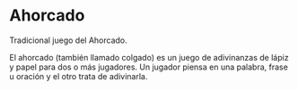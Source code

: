 # Ahorcado
Tradicional juego del Ahorcado.

El ahorcado (también llamado colgado) es un juego de adivinanzas de lápiz y papel para dos o más jugadores. 
Un jugador piensa en una palabra, frase u oración y el otro trata de adivinarla.
